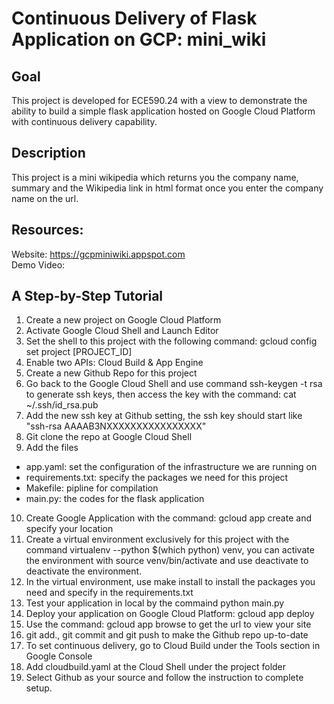 # Continuous Delivery of Flask Application on GCP: mini_wiki
###

## Goal
This project is developed for ECE590.24 with a view to demonstrate the ability to build a simple flask application hosted on Google Cloud Platform with continuous delivery capability.

## Description
This project is a mini wikipedia which returns you the company name, summary and the Wikipedia link in html format once you enter the company name on the url.


## Resources:
Website: https://gcpminiwiki.appspot.com
<br>Demo Video: 

## A Step-by-Step Tutorial
1. Create a new project on Google Cloud Platform
2. Activate Google Cloud Shell and Launch Editor
3. Set the shell to this project with the following command: gcloud config set project [PROJECT_ID]
4. Enable two APIs: Cloud Build & App Engine
5. Create a new Github Repo for this project
6. Go back to the Google Cloud Shell and use command ssh-keygen -t rsa to generate ssh keys, then access the key with the command: cat ~/.ssh/id_rsa.pub
7. Add the new ssh key at Github setting, the ssh key should start like "ssh-rsa AAAAB3NXXXXXXXXXXXXXXXX"
8. Git clone the repo at Google Cloud Shell
9. Add the files
- app.yaml: set the configuration of the infrastructure we are running on
- requirements.txt: specify the packages we need for this project
- Makefile: pipline for compilation
- main.py: the codes for the flask application
10. Create Google Application with the command: gcloud app create and specify your location
11. Create a virtual environment exclusively for this project with the command virtualenv --python $(which python) venv, you can activate the environment with source venv/bin/activate and use deactivate to deactivate the environment.
12. In the virtual environment, use make install to install the packages you need and specify in the requirements.txt
13. Test your application in local by the commaind python main.py
14. Deploy your application on Google Cloud Platform: gcloud app deploy
15. Use the command: gcloud app browse to get the url to view your site
16. git add., git commit and git push to make the Github repo up-to-date
17. To set continuous delivery, go to Cloud Build under the Tools section in Google Console
18. Add cloudbuild.yaml at the Cloud Shell under the project folder
19. Select Github as your source and follow the instruction to complete setup.
